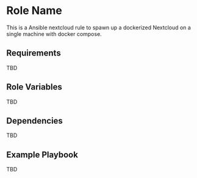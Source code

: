 Role Name
=========

This is a Ansible nextcloud rule to spawn up a dockerized Nextcloud on a single machine with docker compose.

Requirements
------------

TBD

Role Variables
--------------

TBD

Dependencies
------------

TBD

Example Playbook
----------------

TBD
